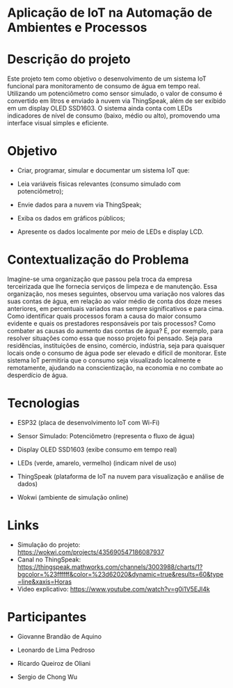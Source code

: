 # Aplicação de IoT na Automação de Ambientes e Processos

# Descrição do projeto
Este projeto tem como objetivo o desenvolvimento de um sistema IoT funcional para monitoramento de consumo de água em tempo real. Utilizando um potenciômetro como sensor simulado, o valor de consumo é convertido em litros e enviado à nuvem via ThingSpeak, além de ser exibido em um display OLED SSD1603. O sistema ainda conta com LEDs indicadores de nível de consumo (baixo, médio ou alto), promovendo uma interface visual simples e eficiente.


# Objetivo 
- Criar, programar, simular e documentar um sistema IoT que:

- Leia variáveis físicas relevantes (consumo simulado com potenciômetro);

- Envie dados para a nuvem via ThingSpeak;

- Exiba os dados em gráficos públicos;

- Apresente os dados localmente por meio de LEDs e display LCD.


# Contextualização do Problema
Imagine-se uma organização que passou pela troca da empresa terceirizada que lhe fornecia serviços de limpeza e de manutenção. Essa organização, nos meses seguintes, observou uma variação nos valores das suas contas de água, em  relação ao valor médio de conta dos doze meses anteriores, em percentuais variados mas sempre significativos e para cima. Como identificar quais processos foram a causa do maior consumo evidente e quais os prestadores responsáveis por tais processos? Como combater as causas do aumento das contas de água?
É, por exemplo, para resolver situações como essa que nosso projeto foi pensado. Seja para residências, instituições de ensino, comércio, indústria, seja para quaisquer locais onde o consumo de água pode ser elevado e difícil de monitorar. Este sistema IoT permitiria que o consumo seja visualizado localmente e remotamente, ajudando na conscientização, na economia e no combate ao desperdício de água.

# Tecnologias 
- ESP32 (placa de desenvolvimento IoT com Wi-Fi)

- Sensor Simulado: Potenciômetro (representa o fluxo de água)

- Display OLED SSD1603 (exibe consumo em tempo real)

- LEDs (verde, amarelo, vermelho) (indicam nível de uso)

- ThingSpeak (plataforma de IoT na nuvem para visualização e análise de dados)

- Wokwi (ambiente de simulação online)

# Links 

- Simulação do projeto: https://wokwi.com/projects/435690547186087937
- Canal no ThingSpeak: https://thingspeak.mathworks.com/channels/3003988/charts/1?bgcolor=%23ffffff&color=%23d62020&dynamic=true&results=60&type=line&xaxis=Horas
- Video explicativo: https://www.youtube.com/watch?v=g0i1V5EJl4k

# Participantes

- Giovanne Brandão de Aquino 

- Leonardo de Lima Pedroso

- Ricardo Queiroz de Oliani

- Sergio de Chong Wu




